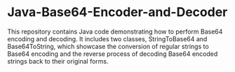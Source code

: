 # Java-Base64-Encoder-and-Decoder
 This repository contains Java code demonstrating how to perform Base64 encoding and decoding. It includes two classes, StringToBase64 and Base64ToString, which showcase the conversion of regular strings to Base64 encoding and the reverse process of decoding Base64 encoded strings back to their original forms. 
